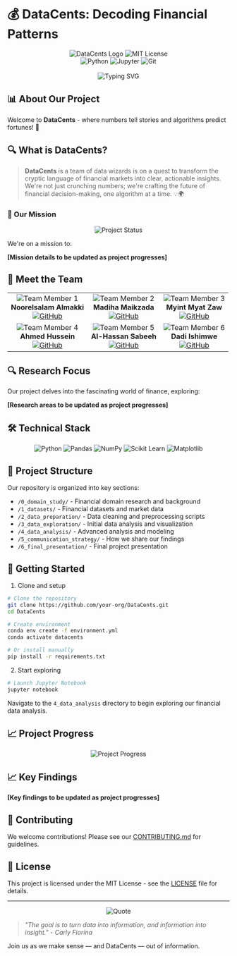 # 💰 DataCents: Decoding Financial Patterns

<div align="center">
  
  <img src="https://img.shields.io/badge/DataCents-Finance%20Analytics-2196F3?style=for-the-badge&logo=python&logoColor=white" alt="DataCents Logo"/>
  <img src="https://img.shields.io/badge/License-MIT-green?style=for-the-badge" alt="MIT License"/>
  
  <br/>
  
  <img src="https://img.shields.io/badge/Python-3.8%2B-blue?style=for-the-badge&logo=python&logoColor=white" alt="Python"/>
  <img src="https://img.shields.io/badge/Jupyter-Notebook-orange?style=for-the-badge&logo=jupyter&logoColor=white" alt="Jupyter"/>
  <img src="https://img.shields.io/badge/Git-F05032?style=for-the-badge&logo=git&logoColor=white" alt="Git"/>
  
  <br/>
  <br/>
  
  <img src="https://readme-typing-svg.demolab.com?font=Fira+Code&weight=500&size=40&pause=1000&color=2196F3&center=true&vCenter=true&width=600&height=100&lines=Welcome+to+DataCents!;Where+Data+Meets+Finance" alt="Typing SVG" />
  
</div>

## 📊 About Our Project

Welcome to **DataCents** - where numbers tell stories and algorithms predict fortunes! 🎯

## 🔍 What is DataCents?

> **DataCents** is a team of data wizards is on a quest to transform the cryptic language of financial markets into clear, actionable insights. We're not just crunching numbers; we're crafting the future of financial decision-making, one algorithm at a time. 💡🌍

### 🎯 Our Mission

<div align="center">
  <img src="https://img.shields.io/badge/Status-Active-success?style=for-the-badge" alt="Project Status"/>
</div>

We're on a mission to:

**[Mission details to be updated as project progresses]**

## 👥 Meet the Team

<div align="center">
  <table>
    <tr>
      <td align="center">
        <img src="https://img.shields.io/badge/Team%20Member-1-blue?style=for-the-badge" alt="Team Member 1"/>
        <br/>
        <b>Noorelsalam Almakki</b>
        <br/>
        <a href="https://github.com/NoorelsalamAlmakki">
          <img src="https://img.shields.io/badge/GitHub-100000?style=for-the-badge&logo=github&logoColor=white" alt="GitHub"/>
        </a>
      </td>
      <td align="center">
        <img src="https://img.shields.io/badge/Team%20Member-2-blue?style=for-the-badge" alt="Team Member 2"/>
        <br/>
        <b>Madiha Maikzada</b>
        <br/>
        <a href="https://github.com/MadiMalik">
          <img src="https://img.shields.io/badge/GitHub-100000?style=for-the-badge&logo=github&logoColor=white" alt="GitHub"/>
        </a>
      </td>
      <td align="center">
        <img src="https://img.shields.io/badge/Team%20Member-3-blue?style=for-the-badge" alt="Team Member 3"/>
        <br/>
        <b>Myint Myat Zaw</b>
        <br/>
        <a href="https://github.com/MyatCharm">
          <img src="https://img.shields.io/badge/GitHub-100000?style=for-the-badge&logo=github&logoColor=white" alt="GitHub"/>
        </a>
      </td>
    </tr>
    <tr>
      <td align="center">
        <img src="https://img.shields.io/badge/Team%20Member-4-blue?style=for-the-badge" alt="Team Member 4"/>
        <br/>
        <b>Ahmed Hussein</b>
        <br/>
        <a href="https://github.com/AhmedKhalifa7">
          <img src="https://img.shields.io/badge/GitHub-100000?style=for-the-badge&logo=github&logoColor=white" alt="GitHub"/>
        </a>
      </td>
      <td align="center">
        <img src="https://img.shields.io/badge/Team%20Member-5-blue?style=for-the-badge" alt="Team Member 5"/>
        <br/>
        <b>Al-Hassan Sabeeh</b>
        <br/>
        <a href="https://github.com/AlhassenSabeeh">
          <img src="https://img.shields.io/badge/GitHub-100000?style=for-the-badge&logo=github&logoColor=white" alt="GitHub"/>
        </a>
      </td>
      <td align="center">
        <img src="https://img.shields.io/badge/Team%20Member-6-blue?style=for-the-badge" alt="Team Member 6"/>
        <br/>
        <b>Dadi Ishimwe</b>
        <br/>
        <a href="https://github.com/dadishimwe">
          <img src="https://img.shields.io/badge/GitHub-100000?style=for-the-badge&logo=github&logoColor=white" alt="GitHub"/>
        </a>
      </td>
    </tr>
  </table>
</div>

## 🔍 Research Focus

Our project delves into the fascinating world of finance, exploring:

**[Research areas to be updated as project progresses]**

## 🛠️ Technical Stack

<div align="center">
  <img src="https://img.shields.io/badge/Python-3776AB?style=for-the-badge&logo=python&logoColor=white" alt="Python"/>
  <img src="https://img.shields.io/badge/Pandas-150458?style=for-the-badge&logo=pandas&logoColor=white" alt="Pandas"/>
  <img src="https://img.shields.io/badge/NumPy-013243?style=for-the-badge&logo=numpy&logoColor=white" alt="NumPy"/>
  <img src="https://img.shields.io/badge/Scikit_Learn-F7931E?style=for-the-badge&logo=scikit-learn&logoColor=white" alt="Scikit Learn"/>
  <img src="https://img.shields.io/badge/Matplotlib-11557C?style=for-the-badge&logo=matplotlib&logoColor=white" alt="Matplotlib"/>
</div>

## 📁 Project Structure

Our repository is organized into key sections:

- `/0_domain_study/` - Financial domain research and background
- `/1_datasets/` - Financial datasets and market data
- `/2_data_preparation/` - Data cleaning and preprocessing scripts
- `/3_data_exploration/` - Initial data analysis and visualization
- `/4_data_analysis/` - Advanced analysis and modeling
- `/5_communication_strategy/` - How we share our findings
- `/6_final_presentation/` - Final project presentation

## 🚀 Getting Started

1. Clone and setup

```bash
# Clone the repository
git clone https://github.com/your-org/DataCents.git
cd DataCents

# Create environment
conda env create -f environment.yml
conda activate datacents

# Or install manually
pip install -r requirements.txt
```

2. Start exploring

```bash
# Launch Jupyter Notebook
jupyter notebook
```

Navigate to the `4_data_analysis` directory to begin exploring our financial data analysis.

## 📈 Project Progress

<div align="center">
  <img src="https://img.shields.io/badge/Progress-5%25-blue?style=for-the-badge" alt="Project Progress"/>
</div>

## 📈 Key Findings

**[Key findings to be updated as project progresses]**

## 🤝 Contributing

We welcome contributions! Please see our [CONTRIBUTING.md](CONTRIBUTING.md) for guidelines.

## 📝 License

This project is licensed under the MIT License - see the [LICENSE](LICENSE) file for details.

---

<div align="center">
  <img src="https://img.shields.io/badge/Quote-Finance%20%26%20Data-blue?style=for-the-badge" alt="Quote"/>
</div>

> *"The goal is to turn data into information, and information into insight." - Carly Fiorina*

Join us as we make sense — and DataCents — out of information.
